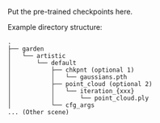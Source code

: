 Put the pre-trained checkpoints here.

Example directory structure:
```
.
├── garden
│   └── artistic
│       └── default
│           ├── chkpnt (optional 1)
│           │   └── gaussians.pth
│           ├── point_cloud (optional 2)
│           │   └── iteration_{xxx}
│           │       └── point_cloud.ply
│           └── cfg_args  
... (Other scene)
